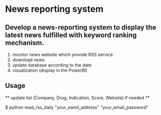 # News reporting system
## Develop a news-reporting system to display the latest news fulfilled with keyword ranking mechanism. 

1. monitor news website which provide RSS service
2. download news
3. update database according to the date
4. visualization (display in the PowerBI)

## Usage

** update list (Company, Drug, Indication, Score, Website) if needed **

$ python read_rss_daily "your_eamil_address" "your_email_password"

